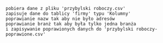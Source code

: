 	pobiera dane z pliku 'przybylski roboczy.csv'
	zapisuje dane do tablicy 'firmy' typu 'Kolumny'
	poprawianie nazw tak aby nie było adresów
	poprawianie branż tak aby była tylko jedna branża
	i zapisywanie poprawionych danych do 'przybylski roboczy-poprawione.csv'
